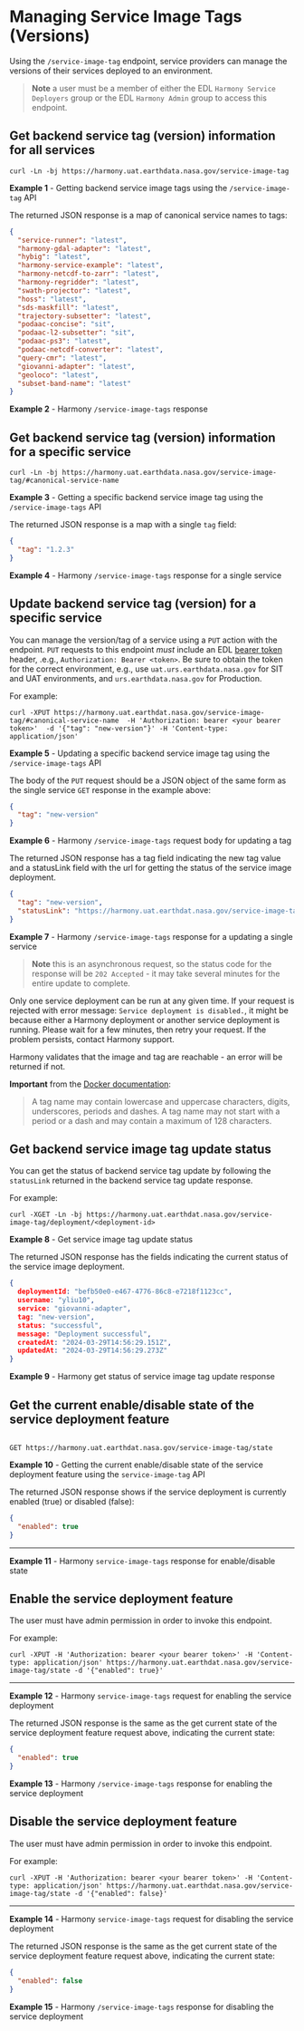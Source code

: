# Managing Service Image Tags (Versions)

Using the `/service-image-tag` endpoint, service providers can manage the versions of their services deployed to an environment.

>**Note** a user must be a member of either the EDL `Harmony Service Deployers`
group or the EDL `Harmony Admin` group to access this endpoint.

## Get backend service tag (version) information for all services

```
curl -Ln -bj https://harmony.uat.earthdata.nasa.gov/service-image-tag
```
**Example 1** - Getting backend service image tags using the `/service-image-tag` API

The returned JSON response is a map of canonical service names to tags:

```JSON
{
  "service-runner": "latest",
  "harmony-gdal-adapter": "latest",
  "hybig": "latest",
  "harmony-service-example": "latest",
  "harmony-netcdf-to-zarr": "latest",
  "harmony-regridder": "latest",
  "swath-projector": "latest",
  "hoss": "latest",
  "sds-maskfill": "latest",
  "trajectory-subsetter": "latest",
  "podaac-concise": "sit",
  "podaac-l2-subsetter": "sit",
  "podaac-ps3": "latest",
  "podaac-netcdf-converter": "latest",
  "query-cmr": "latest",
  "giovanni-adapter": "latest",
  "geoloco": "latest",
  "subset-band-name": "latest"
}
```
**Example 2** - Harmony `/service-image-tags` response

## Get backend service tag (version) information for a specific service

```
curl -Ln -bj https://harmony.uat.earthdata.nasa.gov/service-image-tag/#canonical-service-name
```
**Example 3** - Getting a specific backend service image tag using the `/service-image-tags` API

The returned JSON response is a map with a single `tag` field:

```JSON
{
  "tag": "1.2.3"
}
```
**Example 4** - Harmony `/service-image-tags` response for a single service

## Update backend service tag (version) for a specific service

You can manage the version/tag of a service using a `PUT` action with the endpoint. `PUT` requests to this endpoint _must_ include
an EDL [bearer token](https://uat.urs.earthdata.nasa.gov/documentation/for_users/user_token) header, .e.g., `Authorization: Bearer <token>`.
Be sure to obtain the token for the correct environment, e.g., use `uat.urs.earthdata.nasa.gov` for SIT and UAT environments, and `urs.earthdata.nasa.gov`
for Production.

For example:

```
curl -XPUT https://harmony.uat.earthdat.nasa.gov/service-image-tag/#canonical-service-name  -H 'Authorization: bearer <your bearer token>'  -d '{"tag": "new-version"}' -H 'Content-type: application/json'
```
**Example 5** - Updating a specific backend service image tag using the `/service-image-tags` API

The body of the `PUT` request should be a JSON object of the same form as the single service `GET` response in the
example above:

```JSON
{
  "tag": "new-version"
}
```
**Example 6** - Harmony `/service-image-tags` request body for updating a tag

The returned JSON response has a tag field indicating the new tag value and a statusLink field with the url for getting the status of the service image deployment.

```JSON
{
  "tag": "new-version",
  "statusLink": "https://harmony.uat.earthdat.nasa.gov/service-image-tag/deployment/<deployment-id>"
}
```
**Example 7** - Harmony `/service-image-tags` response for a updating a single service

>**Note** this is an asynchronous request, so the status code for the response will be `202 Accepted` - it may take several minutes for the entire update to complete.

Only one service deployment can be run at any given time. If your request is rejected with error message: `Service deployment is disabled.`, it might be because either a Harmony deployment or another service deployment is running. Please wait for a few minutes, then retry your request. If the problem persists, contact Harmony support.

Harmony validates that the image and tag are reachable - an error will be returned if not.

**Important** from the [Docker documentation](https://docs.docker.com/engine/reference/commandline/image_tag/):
>A tag name may contain lowercase and uppercase characters, digits, underscores, periods and dashes. A tag name may not start with a period or a dash and may contain a maximum of 128 characters.

## Get backend service image tag update status

You can get the status of backend service tag update by following the `statusLink` returned in the backend service tag update response.

For example:

```
curl -XGET -Ln -bj https://harmony.uat.earthdat.nasa.gov/service-image-tag/deployment/<deployment-id>
```
**Example 8** - Get service image tag update status

The returned JSON response has the fields indicating the current status of the service image deployment.

```JSON
{
  deploymentId: "befb50e0-e467-4776-86c8-e7218f1123cc",
  username: "yliu10",
  service: "giovanni-adapter",
  tag: "new-version",
  status: "successful",
  message: "Deployment successful",
  createdAt: "2024-03-29T14:56:29.151Z",
  updatedAt: "2024-03-29T14:56:29.273Z"
}
```
**Example 9** - Harmony get status of service image tag update response

## Get the current enable/disable state of the service deployment feature

```

GET https://harmony.uat.earthdat.nasa.gov/service-image-tag/state

```
**Example 10** - Getting the current enable/disable state of the service deployment feature using the `service-image-tag` API

The returned JSON response shows if the service deployment is currently enabled (true) or disabled (false):

```JSON
{
  "enabled": true
}
```
---
**Example 11** - Harmony `service-image-tags` response for enable/disable state

## Enable the service deployment feature
The user must have admin permission in order to invoke this endpoint.

For example:

```
curl -XPUT -H 'Authorization: bearer <your bearer token>' -H 'Content-type: application/json' https://harmony.uat.earthdat.nasa.gov/service-image-tag/state -d '{"enabled": true}'
```
---
**Example 12** - Harmony `service-image-tags` request for enabling the service deployment

The returned JSON response is the same as the get current state of the service deployment feature request above, indicating the current state:

```JSON
{
  "enabled": true
}
```
**Example 13** - Harmony `/service-image-tags` response for enabling the service deployment

## Disable the service deployment feature
The user must have admin permission in order to invoke this endpoint.

For example:

```
curl -XPUT -H 'Authorization: bearer <your bearer token>' -H 'Content-type: application/json' https://harmony.uat.earthdat.nasa.gov/service-image-tag/state -d '{"enabled": false}'
```
---
**Example 14** - Harmony `service-image-tags` request for disabling the service deployment

The returned JSON response is the same as the get current state of the service deployment feature request above, indicating the current state:

```JSON
{
  "enabled": false
}
```
**Example 15** - Harmony `/service-image-tags` response for disabling the service deployment